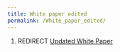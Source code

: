 ```yaml
---
title: White paper edited
permalink: /White_paper_edited/
---
```


1.  REDIRECT [Updated White Paper](/Updated_White_Paper "wikilink")